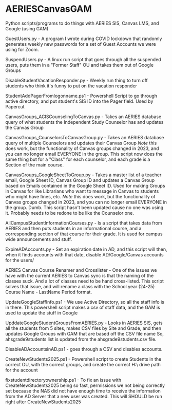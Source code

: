 # AERIESCanvasGAM

Python scripts/programs to do things with AERIES SIS, Canvas LMS, and Google (using GAM)

GuestUsers.py - A program I wrote during COVID lockdown that randomly generates weekly new passwords for a set of Guest Accounts we were using for Zoom.

SuspendUsers.py - A linux run script that goes through all the suspended users, puts them in a "Former Staff" OU and takes them out of Google Groups

DisableStudentVacationResponder.py - Weekly run thing to turn off students who think it's funny to put on the vacation responder

StudentAddPagerFromlogonname.ps1 - Powershell Script to go through active directory, and put student's SIS ID into the Pager field. Used by Papercut

CanvasGroups_ACISCounselingToCanvas.py - Takes an AERIES database query of what students the Independent Study Counselor has and updates the Canvas Group

CanvasGroups_CounselorsToCanvasGroup.py - Takes an AERIES database query of multiple Counselors and updates their Canvas Group
*Note* this does work, but the functionality of Canvas groups changed in 2023, and you can no longer email EVERYONE in the group. This script now
does the same thing but for a "Class" for each counselor, and each grade is a Section of the main course.

CanvasGroups_GoogleSheetToGroup.py - Takes a master list of a teacher email, Google Sheet ID, Canvas Group ID and updates a Canvas Group based on Emails contained in the Google Sheet ID. Used for making Groups in Canvas for like Librarians who want to message in Canvas to students who might have fines, etc.
*Note* this does work, but the functionality of Canvas groups changed in 2023, and you can no longer email EVERYONE in the group. Dumb. 
This script hasn't been updated cause no one was using it. Probably needs to be redone to be like the Counselor one.

AllCampusStudentInformationCourses.py - Is a script that takes data from AERIES and then puts students in an informational course, and a corresponding section of that course for their grade. It is used for campus wide announcements and stuff.

ExpireADAccounts.py - Set an expiration date in AD, and this script will then, when it finds accounts with that date, disable AD/Google/Canvas accounts for the users/

AERIES Canvas Course Renamer and Crosslister - One of the issues we have with the current AERIES to Canvas sync is that the naming of the classes suck. And a lot of classes need to be hand cross-listed. This script solves that issue, and will rename a class with the School year (24-25) Course Name - LastName Period format.

UpdateGoogleStaffInfo.ps1 - We use Active Directory, so all the staff info is in there. This powershell script makes a csv of staff data, and the GAM is used to update the stuff in Google

UpddateGoogleStudentGroupsFromAERIES.py - Looks in AERIES SIS, gets all the students from 5 sites, makes CSV files by Site and Grade, and then updates Google Groups with GAM that are based off the CSV file name
So, ahsgrade9students list is updated from the ahsgrade9students.csv file.

DisableADAccountsinAD.ps1 - goes through a CSV and disables accounts.

CreateNewStudents2025.ps1 - Powershell script to create Students in the correct OU, with the correct groups, and create the correct H:\ drive path for the account

fixstudentdirectoryownership.ps1 - To fix an issue with CreateNewStudents2025 being so fast, permissions we not being correctly set because the NAS did not have enough time to receive the information from the
AD Server that a new user was created. This will SHOULD be run right after CreateNewStudents2025